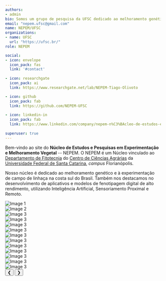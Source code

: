 ```yaml
---
authors:
- admin
bio: Somos um grupo de pesquisa da UFSC dedicado ao melhoramento genético de plantas, experimentação de campo, e fenotipagem digital de alto rendimento. Com foco na formação de recursos humanos qualificados, impulsionamos a agricultura sustentável através de tecnologia e ciência aplicada.
email: "nepem.ufsc@gmail.com"
name: NEPEM/UFSC
organizations:
- name: UFSC
  url: "https://ufsc.br/"
role: NEPEM

social:
- icon: envelope
  icon_pack: fas
  link: '#contact'
  
- icon: researchgate
  icon_pack: ai
  link: https://www.researchgate.net/lab/NEPEM-Tiago-Olivoto

- icon: github
  icon_pack: fab
  link: https://github.com/NEPEM-UFSC
  
- icon: linkedin-in
  icon_pack: fab
  link: https://www.linkedin.com/company/nepem-n%C3%BAcleo-de-estudos-e-pesquisas-em-experimenta%C3%A7%C3%A3o-e-melhoramento-vegetal/?viewAsMember=true
  
superuser: true
---
```


Bem-vindo ao site do **Núcleo de Estudos e Pesquisas em Experimentação e Melhoramento Vegetal** -- NEPEM. O NEPEM é um Núcleo vinculado ao [Departamento de Fitotecnia](https://fit.ufsc.br/) do [Centro de Ciências Agrárias](https://cca.ufsc.br/) da [Universidade Federal de Santa Catarina](https://ufsc.br/), *campus* Florianópolis.

Nosso núcleo é dedicado ao melhoramento genético e à experimentação de campo de linhaça na costa sul do Brasil. Também nos destacamos no desenvolvimento de aplicativos e modelos de fenotipagem digital de alto rendimento, utilizando Inteligência Artificial, Sensoriamento Proximal e Remoto.

<!-- Include the CSS and JS files -->
<link rel="stylesheet" href="css/styles.css">
<script src="js/scripts.js" defer></script>

<!-- HTML Carousel Code -->
<div class="carousel">
    <div class="carousel-inner">
        <div class="carousel-item active">
            <img src="images/img1.png" alt="Image 1">
        </div>
        <div class="carousel-item">
            <img src="images/img2.png" alt="Image 2">
        </div>
        <div class="carousel-item">
            <img src="images/img3.png" alt="Image 3">
        </div>
        <div class="carousel-item">
            <img src="images/img4.png" alt="Image 3">
        </div>
        <div class="carousel-item">
            <img src="images/img5.png" alt="Image 3">
        </div>
        <div class="carousel-item">
            <img src="images/img6.png" alt="Image 3">
        </div>
        <div class="carousel-item">
            <img src="images/img7.png" alt="Image 3">
        </div>
        <div class="carousel-item">
            <img src="images/img8.png" alt="Image 3">
        </div>
        <div class="carousel-item">
            <img src="images/img9.png" alt="Image 3">
        </div>
        <div class="carousel-item">
            <img src="images/img10.png" alt="Image 3">
        </div>
        <div class="carousel-item">
            <img src="images/img11.png" alt="Image 3">
        </div>
        <div class="carousel-item">
            <img src="images/img12.png" alt="Image 3">
        </div>
        <div class="carousel-item">
            <img src="images/img13.png" alt="Image 3">
        </div>
    </div>
    <button class="carousel-control prev" onclick="prevSlide()">❮</button>
    <button class="carousel-control next" onclick="nextSlide()">❯</button>
</div>




<!-- 
<div style="display: flex; gap: 10px; margin-top: 20px;">
  <a href="#link1" style="background-color: #28a745; color: white; padding: 20px 80px; text-decoration: none; border-radius: 40px; display: inline-block; font-size: 16px; font-weight: bold; box-shadow: 0 4px 8px rgba(0, 0, 0, 0.2); transition: all 0.3s ease;" onmouseover="this.style.backgroundColor='#218838'; this.style.boxShadow='0 6px 12px rgba(0, 0, 0, 0.3)';" onmouseout="this.style.backgroundColor='#28a745'; this.style.boxShadow='0 4px 8px rgba(0, 0, 0, 0.2)';">
    Button 1
  </a>
  <a href="#link2" style="background-color: #007bff; color: white; padding: 20px 80px; text-decoration: none; border-radius: 40px; display: inline-block; font-size: 16px; font-weight: bold; box-shadow: 0 4px 8px rgba(0, 0, 0, 0.2); transition: all 0.3s ease;" onmouseover="this.style.backgroundColor='#0056b3'; this.style.boxShadow='0 6px 12px rgba(0, 0, 0, 0.3)';" onmouseout="this.style.backgroundColor='#007bff'; this.style.boxShadow='0 4px 8px rgba(0, 0, 0, 0.2)';">
    Button 2
  </a>
  <a href="#link3" style="background-color: #ff851b; color: white; padding: 20px 80px; text-decoration: none; border-radius: 40px; display: inline-block; font-size: 16px; font-weight: bold; box-shadow: 0 4px 8px rgba(0, 0, 0, 0.2); transition: all 0.3s ease;" onmouseover="this.style.backgroundColor='#e07b1a'; this.style.boxShadow='0 6px 12px rgba(0, 0, 0, 0.3)';" onmouseout="this.style.backgroundColor='#ff851b'; this.style.boxShadow='0 4px 8px rgba(0, 0, 0, 0.2)';">
    Button 3
  </a>
</div>
-->
